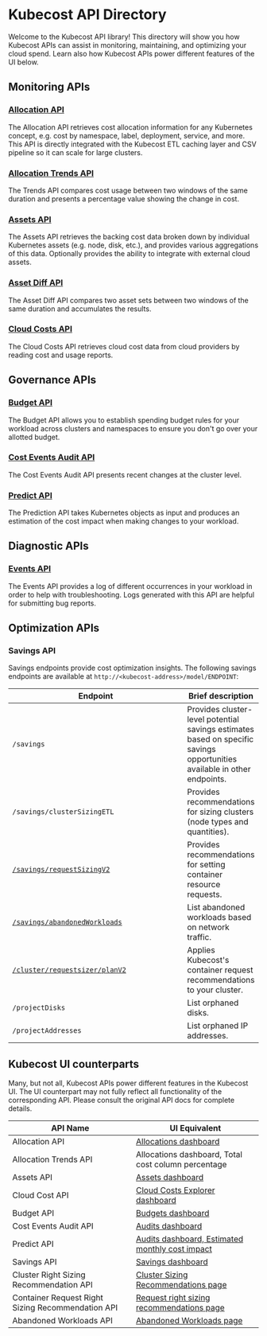 # Kubecost API Directory

Welcome to the Kubecost API library! This directory will show you how Kubecost APIs can assist in monitoring, maintaining, and optimizing your cloud spend. Learn also how Kubecost APIs power different features of the UI below.

## Monitoring APIs

### [**Allocation API**](allocation.md)

The Allocation API retrieves cost allocation information for any Kubernetes concept, e.g. cost by namespace, label, deployment, service, and more. This API is directly integrated with the Kubecost ETL caching layer and CSV pipeline so it can scale for large clusters.

### [Allocation Trends API](https://docs.kubecost.com/apis/apis-overview/allocation-trends-api)

The Trends API compares cost usage between two windows of the same duration and presents a percentage value showing the change in cost.

### [**Assets API**](assets-api.md)

The Assets API retrieves the backing cost data broken down by individual Kubernetes assets (e.g. node, disk, etc.), and provides various aggregations of this data. Optionally provides the ability to integrate with external cloud assets.

### [Asset Diff API](https://docs.kubecost.com/apis/apis-overview/asset-diff)

The Asset Diff API compares two asset sets between two windows of the same duration and accumulates the results.

### [Cloud Costs API](https://docs.kubecost.com/apis/apis-overview/cloud-cost-api)

The Cloud Costs API retrieves cloud cost data from cloud providers by reading cost and usage reports.

## Governance APIs

### [Budget API](https://docs.kubecost.com/apis/apis-overview/budget-api)

The Budget API allows you to establish spending budget rules for your workload across clusters and namespaces to ensure you don't go over your allotted budget.

### [Cost Events Audit API](https://docs.kubecost.com/apis/apis-overview/cost-events-audit-api)

The Cost Events Audit API presents recent changes at the cluster level.

### [Predict API](https://docs.kubecost.com/apis/apis-overview/spec-cost-prediction-api)

The Prediction API takes Kubernetes objects as input and produces an estimation of the cost impact when making changes to your workload.

## Diagnostic APIs

### [**Events API**](api-events.md)

The Events API provides a log of different occurrences in your workload in order to help with troubleshooting. Logs generated with this API are helpful for submitting bug reports.

## Optimization APIs

### Savings API

Savings endpoints provide cost optimization insights. The following savings endpoints are available at `http://<kubecost-address>/model/ENDPOINT`:

<table><thead><tr><th width="342">Endpoint</th><th>Brief description</th></tr></thead><tbody><tr><td><code>/savings</code></td><td>Provides cluster-level potential savings estimates based on specific savings opportunities available in other endpoints.</td></tr><tr><td><code>/savings/clusterSizingETL</code></td><td>Provides recommendations for sizing clusters (node types and quantities).</td></tr><tr><td><a href="https://docs.kubecost.com/apis/apis-overview/api-request-right-sizing-v2"><code>/savings/requestSizingV2</code></a></td><td>Provides recommendations for setting container resource requests.</td></tr><tr><td><a href="api-abandoned-workloads.md"><code>/savings/abandonedWorkloads</code></a></td><td>List abandoned workloads based on network traffic.</td></tr><tr><td><a href="https://docs.kubecost.com/apis/apis-overview/api-request-recommendation-apply"><code>/cluster/requestsizer/planV2</code></a></td><td>Applies Kubecost's container request recommendations to your cluster.</td></tr><tr><td><code>/projectDisks</code></td><td>List orphaned disks.</td></tr><tr><td><code>/projectAddresses</code></td><td>List orphaned IP addresses.</td></tr></tbody></table>

## Kubecost UI counterparts

Many, but not all, Kubecost APIs power different features in the Kubecost UI. The UI counterpart may not fully reflect all functionality of the corresponding API. Please consult the original API docs for complete details.

| API Name                                          | UI Equivalent                                                                                                                                    |
| ------------------------------------------------- | ------------------------------------------------------------------------------------------------------------------------------------------------ |
| Allocation API                                    | [Allocations dashboard](https://docs.kubecost.com/using-kubecost/getting-started/cost-allocation)                                                |
| Allocation Trends API                             | Allocations dashboard, Total cost column percentage                                                                                              |
| Assets API                                        | [Assets dashboard](https://docs.kubecost.com/using-kubecost/getting-started/assets)                                                              |
| Cloud Cost API                                    | [Cloud Costs Explorer dashboard](https://docs.kubecost.com/using-kubecost/getting-started/cloud-costs-explorer)                                  |
| Budget API                                        | [Budgets dashboard](https://docs.kubecost.com/using-kubecost/getting-started/budgets)                                                            |
| Cost Events Audit API                             | [Audits dashboard](https://docs.kubecost.com/using-kubecost/getting-started/audits)                                                              |
| Predict API                                       | [Audits dashboard, Estimated monthly cost impact](https://docs.kubecost.com/using-kubecost/getting-started/audits#estimated-monthly-cost-impact) |
| Savings API                                       | [Savings dashboard](savings.md)                                                                                                                  |
| Cluster Right Sizing Recommendation API           | [Cluster Sizing Recommendations page](kubecost-cloud-cluster-right-sizing.md)                                                                    |
| Container Request Right Sizing Recommendation API | [Request right sizing recommendations page](auto-request-sizing.md)                                                                              |
| Abandoned Workloads API                           | [Abandoned Workloads page](abandoned-workloads.md)                                                                                               |

